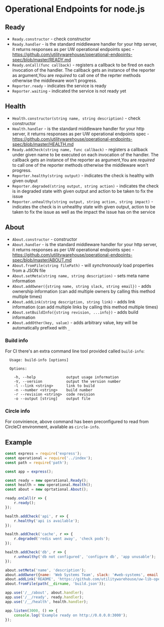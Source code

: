 # Operational Endpoints for node.js

## Ready

- `Ready.constructor` - check constructor
- `Ready.handler` - is the standard middleware handler for your http server, it returns responses as per UW operational endpoints spec - https://github.com/utilitywarehouse/operational-endpoints-spec/blob/master/READY.md
- `Ready.onCall(func callback)` - registers a callback to be fired on each invocation of the handler. The callback gets an instance of the reporter as argument,You are *required* to call one of the reprter methods otherwise the middleware won't progress.
- `Reporter.ready` - indicates the service is ready
- `Reporter.waiting` - indicated the service is not ready yet

## Health

- `Health.constructor(string name, string description)` - check constructor
- `Health.handler` - is the standard middleware handler for your http server, it returns responses as per UW operational endpoints spec - https://github.com/utilitywarehouse/operational-endpoints-spec/blob/master/HEALTH.md
- `Ready.addCheck(string name, func callback)` - registers a callback under given name to be executed on each invocation of the handler. The callback gets an instance of the reporter as argument,You are *required* to call one of the reporter methods otherwise the middleware won't progress.
- `Reporter.healthy(string output)` - indicates the check is healthy with given output
- `Reporter.degraded(string output, string action)` - indicates the check is in degraded state with given output and action to be taken to fix the issue
- `Reporter.unhealthy(string output, string action, string impact)` - indicates the check is in unhealthy state with given output, action to be taken to fix the issue as well as the impact the issue has on the service

## About 

- `About.constructor` - constructor
- `About.handler` - is the standard middleware handler for your http server, it returns responses as per UW operational endpoints spec - https://github.com/utilitywarehouse/operational-endpoints-spec/blob/master/ABOUT.md
- `About.fromFile(string filePath)` - will *synchronously* load properties from a JSON file
- `About.setMeta(string name, string description)` - sets meta name information
- `About.addOwner({string name, string slack, string email})` - adds ownership information (can add multiple owners by calling this method multiple times)
- `About.addLink(string description, string link)` - adds link information (can add multiple links by calling this method multiple times)
- `About.setBuildInfo({string revision, ...info})` - adds build information
- `About.addOther(key, value)` - adds arbitrary value, key will be automatically prefixed with `_`

### Build info

For CI there's an extra command line tool provided called `build-info`:

```
  Usage: build-info [options]

  Options:

    -h, --help              output usage information
    -V, --version           output the version number
    -l --link <string>      link to build
    -n --number <string>    build number
    -r --revision <string>  code revision
    -o --output [string]    output file
```

### Circle info

For convinience, above command has been preconfigured to read from CircleCI environment, available as `circle-info`.

## Example

```node.js
const express = require('express');
const operational = require('../index');
const path = require('path');

const app = express();

const ready = new operational.Ready();
const health = new operational.Health();
const about = new oprtational.About();

ready.onCall(r => {
	r.ready();
});

health.addCheck('api', r => {
	r.healthy('api is available');
});

health.addCheck('cache', r => {
	r.degraded('redis went away', 'check pods');
});

health.addCheck('db', r => {
	r.unhealthy('db not configured', 'configure db', 'app unusable');
});

about.setMeta('name', 'description');
about.addOwner({name: 'Web Systems Team', slack: '#web-systems', email: 'it-websystems@utilitywarehosue.co.uk'});
about.addLink('README', 'https://github.com/utilitywarehouse/uw-lib-operational.js/README.md');
about.fromFile(path(__dirname, 'build.json'));

app.use('/__/about', about.handler);
app.use('/__/ready', ready.handler);
app.use('/__/health', health.handler);

app.listen(3000, () => {
	console.log('Example ready on http://0.0.0.0:3000');
});

```
